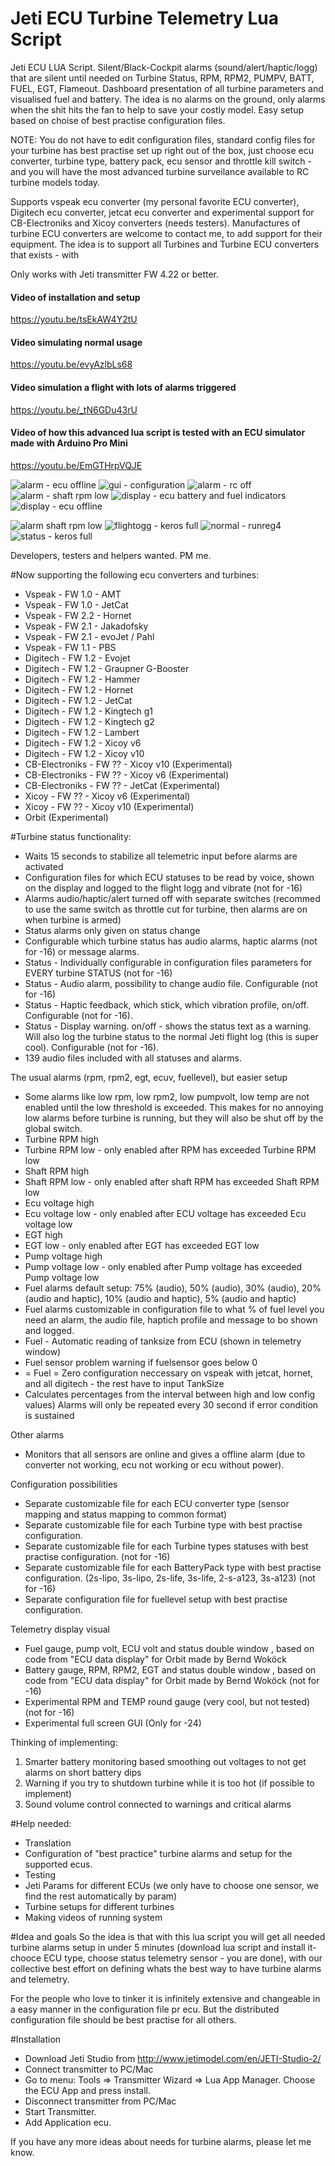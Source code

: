 # Jeti ECU Turbine Telemetry Lua Script
Jeti ECU LUA Script. Silent/Black-Cockpit alarms (sound/alert/haptic/logg) that are silent until needed on Turbine Status, RPM, RPM2, PUMPV, BATT, FUEL, EGT, Flameout. Dashboard presentation of all turbine parameters and visualised fuel and battery. The idea is no alarms on the ground, only alarms when the shit hits the fan to help to save your costly model. Easy setup based on choise of best practise configuration files. 

NOTE: You do not have to edit configuration files, standard config files for your turbine has best practise set up right out of the box, just choose ecu converter, turbine type, battery pack, ecu sensor and throttle kill switch - and you will have the most advanced turbine surveilance available to RC turbine models today.

Supports vspeak ecu converter (my personal favorite ECU converter), Digitech ecu converter, jetcat ecu converter and experimental support for CB-Electroniks and Xicoy converters (needs testers). Manufactures of turbine ECU converters are welcome to contact me, to add support for their equipment. The idea is to support all Turbines and Turbine ECU converters that exists - with

Only works with Jeti transmitter FW 4.22 or better. 

#### Video of installation and setup
https://youtu.be/tsEkAW4Y2tU

#### Video simulating normal usage
https://youtu.be/evyAzlbLs68

#### Video simulation a flight with lots of alarms triggered
https://youtu.be/_tN6GDu43rU

#### Video of how this advanced lua script is tested with an ECU simulator made with Arduino Pro Mini
https://youtu.be/EmGTHrpVQJE

![alarm - ecu offline](https://cloud.githubusercontent.com/assets/26059207/25081407/87552642-234a-11e7-897d-e4f2ae4de45f.jpg)
![gui - configuration](https://cloud.githubusercontent.com/assets/26059207/25081408/875af9a0-234a-11e7-8c05-8a3d246c3d4a.jpg)
![alarm - rc off](https://cloud.githubusercontent.com/assets/26059207/25081412/8a63e396-234a-11e7-821d-f0bab51e141d.jpg)
![alarm - shaft rpm low](https://cloud.githubusercontent.com/assets/26059207/25081413/8a64ccf2-234a-11e7-8d4c-b7ea80fa20b6.jpg)
![display - ecu battery and fuel indicators](https://cloud.githubusercontent.com/assets/26059207/25081414/8a7c2f32-234a-11e7-832a-1a6286d56952.jpg)
![display - ecu offline](https://cloud.githubusercontent.com/assets/26059207/25081415/8a7fcb42-234a-11e7-8dcd-ee8d33662952.jpg)

![alarm shaft rpm low](https://cloud.githubusercontent.com/assets/26059207/24649940/f58155b8-1928-11e7-94e5-781be6503be5.png)
![flightogg - keros full](https://cloud.githubusercontent.com/assets/26059207/24649948/fb132074-1928-11e7-9d7e-8c54485448e0.jpg)
![normal - runreg4](https://cloud.githubusercontent.com/assets/26059207/24649952/fda3b114-1928-11e7-889e-91476eb2ab75.jpg)
![status - keros full](https://cloud.githubusercontent.com/assets/26059207/24649955/fff2e55c-1928-11e7-9ca3-790427c19f9d.jpg)


Developers, testers and helpers wanted. PM me.

#Now supporting the following ecu converters and turbines:
- Vspeak - FW 1.0 - AMT
- Vspeak - FW 1.0 - JetCat
- Vspeak - FW 2.2 - Hornet
- Vspeak - FW 2.1 - Jakadofsky
- Vspeak - FW 2.1 - evoJet / Pahl 
- Vspeak - FW 1.1 - PBS
- Digitech - FW 1.2 - Evojet
- Digitech - FW 1.2  - Graupner G-Booster
- Digitech - FW 1.2  - Hammer
- Digitech - FW 1.2  - Hornet
- Digitech - FW 1.2  - JetCat
- Digitech - FW 1.2  - Kingtech g1
- Digitech - FW 1.2  - Kingtech g2
- Digitech - FW 1.2  - Lambert
- Digitech - FW 1.2  - Xicoy v6
- Digitech - FW 1.2  - Xicoy v10
- CB-Electroniks - FW ??  - Xicoy v10 (Experimental)
- CB-Electroniks - FW ??  - Xicoy v6 (Experimental)
- CB-Electroniks - FW ??  - JetCat (Experimental)
- Xicoy - FW ??  - Xicoy v6 (Experimental)
- Xicoy - FW ??  - Xicoy v10 (Experimental)
- Orbit (Experimental)

#Turbine status functionality:
- Waits 15 seconds to stabilize all telemetric input before alarms are activated
- Configuration files for which ECU statuses to be read by voice, shown on the display and logged to the flight logg and vibrate (not for -16)
- Alarms audio/haptic/alert turned off with separate switches (recommed to use the same switch as throttle cut for turbine, then alarms are on when turbine is armed)
- Status alarms only given on status change
- Configurable which turbine status has audio alarms, haptic alarms (not for -16) or message alarms.
- Status - Individually configurable in configuration files parameters for EVERY turbine STATUS (not for -16)
- Status - Audio alarm, possibility to change audio file. Configurable (not for -16)
- Status - Haptic feedback, which stick, which vibration profile, on/off. Configurable (not for -16).
- Status - Display warning. on/off - shows the status text as a warning. Will also log the turbine status to the normal Jeti flight log (this is super cool). Configurable (not for -16).
- 139 audio files included with all statuses and alarms.

The usual alarms (rpm, rpm2, egt, ecuv, fuellevel), but easier setup
- Some alarms like low rpm, low rpm2, low pumpvolt, low temp are not enabled until the low threshold is exceeded. This makes for no annoying low alarms before turbine is running, but they will also be shut off by the global switch.
- Turbine RPM high
- Turbine RPM low - only enabled after RPM has exceeded Turbine RPM low
- Shaft RPM high
- Shaft RPM low - only enabled after shaft RPM has exceeded Shaft RPM low
- Ecu voltage high
- Ecu voltage low - only enabled after ECU voltage has exceeded Ecu voltage low
- EGT high
- EGT low - only enabled after EGT has exceeded EGT low 
- Pump voltage high
- Pump voltage low - only enabled after Pump voltage has exceeded Pump voltage low
- Fuel alarms default setup: 75% (audio), 50% (audio), 30% (audio), 20% (audio and haptic), 10% (audio and haptic), 5% (audio and haptic)
- Fuel alarms customizable in configuration file to what % of fuel level you need an alarm, the audio file, haptich profile and message to bo shown and logged.
- Fuel - Automatic reading of tanksize from ECU (shown in telemetry window)
- Fuel sensor problem warning if fuelsensor goes below 0
- = Fuel = Zero configuration neccessary on vspeak with jetcat, hornet, and all digitech - the rest have to input TankSize
- Calculates  percentages from the interval between high and low config values)
Alarms will only be repeated every 30 second if error condition is sustained

Other alarms
- Monitors that all sensors are online and gives a offline alarm (due to converter not working, ecu not working or ecu without power).

Configuration possibilities
- Separate customizable file for each ECU converter type (sensor mapping and status mapping to common format)
- Separate customizable file for each Turbine type with best practise configuration.
- Separate customizable file for each Turbine types statuses with best practise configuration. (not for -16)
- Separate customizable file for each BatteryPack type with best practise configuration. (2s-lipo, 3s-lipo, 2s-life, 3s-life, 2-s-a123, 3s-a123) (not for -16)
- Separate configuration file for fuellevel setup with best practise configuration.

Telemetry display visual
- Fuel gauge, pump volt, ECU volt and status double window , based on code from "ECU data display" for Orbit made by Bernd Woköck
- Battery gauge, RPM, RPM2, EGT and status double window , based on code from "ECU data display" for Orbit made by Bernd Woköck (not for -16)
- Experimental RPM and TEMP round gauge (very cool, but not tested) (not for -16)
- Experimental full screen GUI (Only for -24)

Thinking of implementing:
1. Smarter battery monitoring based smoothing out voltages to not get alarms on short battery dips
2. Warning if you try to shutdown turbine while it is too hot (if possible to implement)
3. Sound volume control connected to warnings and critical alarms

#Help needed:
- Translation
- Configuration of "best practice" turbine alarms and setup for the supported ecus.
- Testing
- Jeti Params for different ECUs (we only have to choose one sensor, we find the rest automatically by param)
- Turbine setups for different turbines
- Making videos of running system

#Idea and goals
So the idea is that with this lua script you will get all needed turbine alarms setup in under 5 minutes (download lua script and install it- chooce ECU type, choose status telemetry sensor - you are done), with our collective best effort on defining whats the best way to have turbine alarms and telemetry.

For the people who love to tinker it is infinitely extensive and changeable in a easy manner in the configuration file pr ecu. But the distributed configuration file should be best practise for all others.

#Installation
- Download Jeti Studio from http://www.jetimodel.com/en/JETI-Studio-2/
- Connect transmitter to PC/Mac
- Go to menu: Tools => Transmitter Wizard => Lua App Manager. Choose the ECU App and press install.
- Disconnect transmitter from PC/Mac
- Start Transmitter.
- Add Application ecu.





If you have any more ideas about needs for turbine alarms, please let me know.
